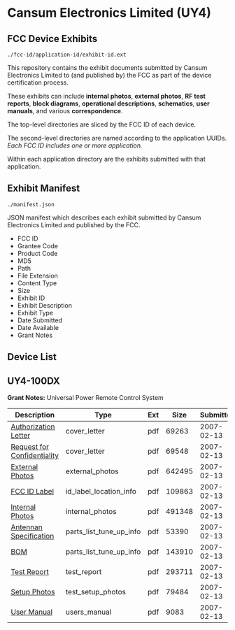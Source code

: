 # Cansum Electronics Limited (UY4)
## FCC Device Exhibits

```
./fcc-id/application-id/exhibit-id.ext
```

This repository contains the exhibit documents submitted by Cansum Electronics Limited to (and published by) the FCC as part of the device certification process.

These exhibits can include **internal photos**, **external photos**, **RF test reports**, **block diagrams**, **operational descriptions**, **schematics**, **user manuals**, and various **correspondence**.

The top-level directories are sliced by the FCC ID of each device.

The second-level directories are named according to the application UUIDs. *Each FCC ID includes one or more application.*

Within each application directory are the exhibits submitted with that application. 

## Exhibit Manifest

```
./manifest.json
```

JSON manifest which describes each exhibit submitted by Cansum Electronics Limited and published by the FCC.

- FCC ID
- Grantee Code
- Product Code
- MD5
- Path
- File Extension
- Content Type
- Size
- Exhibit ID
- Exhibit Description
- Exhibit Type
- Date Submitted
- Date Available
- Grant Notes

## Device List
## UY4-100DX
**Grant Notes:** Universal Power Remote Control System

| Description | Type | Ext | Size | Submitted | Available |
| ----------- | ---- | --- | ---- | --------- | --------- |
| [Authorization Letter](UY4-100DX/e6fe2098be834384a263235ae5c24cfc/758781.pdf) | cover_letter | pdf | 69263 | 2007-02-13 | 2007-02-13 |
| [Request for Confidentiality](UY4-100DX/e6fe2098be834384a263235ae5c24cfc/758782.pdf) | cover_letter | pdf | 69548 | 2007-02-13 | 2007-02-13 |
| [External Photos](UY4-100DX/e6fe2098be834384a263235ae5c24cfc/758787.pdf) | external_photos | pdf | 642495 | 2007-02-13 | 2007-02-13 |
| [FCC ID Label](UY4-100DX/e6fe2098be834384a263235ae5c24cfc/758788.pdf) | id_label_location_info | pdf | 109863 | 2007-02-13 | 2007-02-13 |
| [Internal Photos](UY4-100DX/e6fe2098be834384a263235ae5c24cfc/758789.pdf) | internal_photos | pdf | 491348 | 2007-02-13 | 2007-02-13 |
| [Antennan Specification](UY4-100DX/e6fe2098be834384a263235ae5c24cfc/758786.pdf) | parts_list_tune_up_info | pdf | 53390 | 2007-02-13 | 2007-02-13 |
| [BOM](UY4-100DX/e6fe2098be834384a263235ae5c24cfc/758793.pdf) | parts_list_tune_up_info | pdf | 143910 | 2007-02-13 | 2007-02-13 |
| [Test Report](UY4-100DX/e6fe2098be834384a263235ae5c24cfc/758790.pdf) | test_report | pdf | 293711 | 2007-02-13 | 2007-02-13 |
| [Setup Photos](UY4-100DX/e6fe2098be834384a263235ae5c24cfc/758791.pdf) | test_setup_photos | pdf | 79484 | 2007-02-13 | 2007-02-13 |
| [User Manual](UY4-100DX/e6fe2098be834384a263235ae5c24cfc/758792.pdf) | users_manual | pdf | 9083 | 2007-02-13 | 2007-02-13 |
